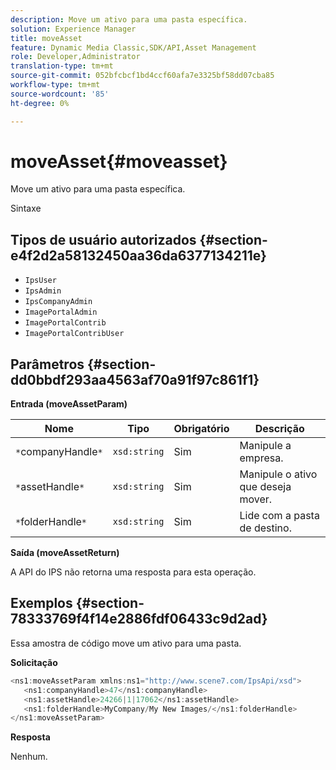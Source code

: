 ```yaml
---
description: Move um ativo para uma pasta específica.
solution: Experience Manager
title: moveAsset
feature: Dynamic Media Classic,SDK/API,Asset Management
role: Developer,Administrator
translation-type: tm+mt
source-git-commit: 052bfcbcf1bd4ccf60afa7e3325bf58dd07cba85
workflow-type: tm+mt
source-wordcount: '85'
ht-degree: 0%

---
```



# moveAsset{#moveasset}

Move um ativo para uma pasta específica.

Sintaxe

## Tipos de usuário autorizados {#section-e4f2d2a58132450aa36da6377134211e}

* `IpsUser`
* `IpsAdmin`
* `IpsCompanyAdmin`
* `ImagePortalAdmin`
* `ImagePortalContrib`
* `ImagePortalContribUser`

## Parâmetros {#section-dd0bbdf293aa4563af70a91f97c861f1}

**Entrada (moveAssetParam)**

| Nome | Tipo | Obrigatório | Descrição |
|---|---|---|---|
| `*`companyHandle`*` | `xsd:string` | Sim | Manipule a empresa. |
| `*`assetHandle`*` | `xsd:string` | Sim | Manipule o ativo que deseja mover. |
| `*`folderHandle`*` | `xsd:string` | Sim | Lide com a pasta de destino. |

**Saída (moveAssetReturn)**

A API do IPS não retorna uma resposta para esta operação.

## Exemplos {#section-78333769f4f14e2886fdf06433c9d2ad}

Essa amostra de código move um ativo para uma pasta.

**Solicitação**

```java
<ns1:moveAssetParam xmlns:ns1="http://www.scene7.com/IpsApi/xsd">
   <ns1:companyHandle>47</ns1:companyHandle>
   <ns1:assetHandle>24266|1|17062</ns1:assetHandle>
   <ns1:folderHandle>MyCompany/My New Images/</ns1:folderHandle>
</ns1:moveAssetParam>
```

**Resposta**

Nenhum.
